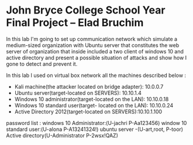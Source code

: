 # John Bryce College School Year Final Project – Elad Bruchim 


In this lab I'm going to set up communication network which simulate a medium-sized organization with Ubuntu server that constitutes the web server of organization that inside included a two client of windows 10 and active directory and present a possible situation of attacks and show how I  gone to detect and prevent it.

In this lab I used on virtual box network all the machines described below :
* Kali machine(the attacker located on bridge adapter): 10.0.0.7
* Ubuntu server(target-located on SERVERS): 10.10.1.4
* Windows 10 administrator(target-located on the LAN): 10.10.0.18
* Windows 10 standard user(target- located on the LAN): 10.10.0.24
* Active Directory 2012(target-located on SERVERS):10.10.1.100

password list :
windows 10 Administrator:(U-jachri P-Aa123456)
window 10 standard user:(U-alona P-A13241324!)
ubuntu server -(U-art,root, P-toor)
Active directory(U-Administrator P-2wsx!QAZ)
